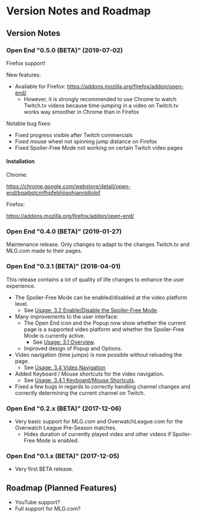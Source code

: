 # Version Notes and Roadmap


## Version Notes


### Open End "0.5.0 (BETA)" (2019-07-02)

Firefox support!

New features:

- Available for Firefox: https://addons.mozilla.org/firefox/addon/open-end/
  - However, it is strongly recommended to use Chrome to watch Twitch.tv videos because time-jumping in a video on Twitch.tv works way smoother in Chrome than in Firefox

Notable bug fixes:

- Fixed progress visible after Twitch commercials
- Fixed mouse wheel not spinning jump distance on Firefox
- Fixed Spoiler-Free Mode not working on certain Twitch video pages


#### Installation

Chrome:

https://chrome.google.com/webstore/detail/open-end/bgajbplcmfhpfebhiigohjannldlolpf

Firefox:

https://addons.mozilla.org/firefox/addon/open-end/

### Open End "0.4.0 (BETA)" (2019-01-27)

Maintenance release. Only changes to adapt to the changes Twitch.tv and MLG.com made to their pages.


### Open End "0.3.1 (BETA)" (2018-04-01)

This release contains a lot of quality of life changes to enhance the user experience.

- The Spoiler-Free Mode can be enabled/disabled at the video platform level.
  - See [Usage: 3.2 Enable/Disable the Spoiler-Free Mode](../README.md#32-enabledisable-the-spoiler-free-mode).
- Many improvements to the user interface:
  - The Open End icon and the Popup now show whether the current page is a supported video platform and whether the Spoiler-Free Mode is currently active.
    - See [Usage: 3.1 Overview](../README.md#31-overview). 
  - Improved design of Popup and Options.
- Video navigation (time jumps) is now possible without reloading the page.
  - See [Usage: 3.4 Video Navigation](../README.md#34-video-navigation)
- Added Keyboard / Mouse shortcuts for the video navigation.
  - See [Usage: 3.4.1 Keyboard/Mouse Shortcuts](../README.md#341-keyboardmouse-shortcuts).
- Fixed a few bugs in regards to correctly handling channel changes and correctly determining the current channel on Twitch.


### Open End "0.2.x (BETA)" (2017-12-06)
- Very basic support for MLG.com and OverwatchLeague.com for the Overwatch League Pre-Season matches.
  - Hides duration of currently played video and other videos if Spoiler-Free Mode is enabled.
  
  
### Open End "0.1.x (BETA)" (2017-12-05)
- Very first BETA release.


## Roadmap (Planned Features)
- YouTube support?
- Full support for MLG.com?
